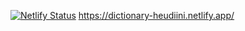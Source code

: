[![Netlify Status](https://api.netlify.com/api/v1/badges/7a1b1740-e019-477a-bed5-f1366912eb03/deploy-status)](https://app.netlify.com/sites/dictionary-heudiini/deploys)
https://dictionary-heudiini.netlify.app/
